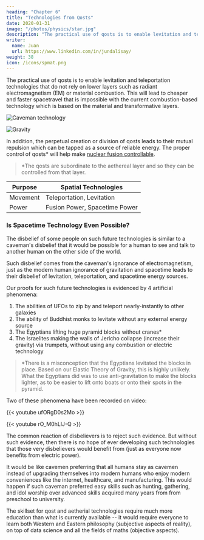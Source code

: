 ```yaml
---
heading: "Chapter 6"
title: "Technologies from Qosts"
date: 2020-01-31
image: "/photos/physics/star.jpg"
description: "The practical use of qosts is to enable levitation and teleportation technologies"
writer:
  name: Juan
  url: https://www.linkedin.com/in/jundalisay/
weight: 38
icon: /icons/spmat.png
---
```



The practical use of qosts is to enable levitation and teleportation technologies that do not rely on lower layers such as radiant electromagnetism (EM) or material combustion. This will lead to cheaper and faster spacetravel that is impossible with the current combustion-based technology which is based on the material and transformative layers.

![Caveman technology](https://sorasystem.sirv.com/graphics/caveman.jpg)

![Gravity](https://sorasystem.sirv.com/graphics/grav.jpg)


In addition, the perpetual creation or division of qosts leads to their mutual repulsion which can be tapped as a source of reliable energy. The proper control of qosts* will help make [nuclear fusion controllable](/material/principles/part-2/chapter-02).

> *The qosts are subordinate to the aethereal layer and so they can be controlled from that layer.



Purpose | Spatial Technologies
--- | ---
Movement | Teleportation, Levitation
Power | Fusion Power, Spacetime Power


### Is Spacetime Technology Even Possible?

The disbelief of some people on such future technologies is similar to a caveman's disbelief that it would be possible for a human to see and talk to another human on the other side of the world.

Such disbelief comes from the caveman's ignorance of electromagnetism, just as the modern human ignorance of gravitation and spacetime leads to their disbelief of levitation, teleportation, and spacetime energy sources.

Our proofs for such future technologies is evidenced by 4 artificial phenomena:

<!-- These use the same principle as two galaxies which naturally increase the distance between each other: -->

1. The abilities of UFOs to zip by and teleport nearly-instantly to other galaxies
2. The ability of Buddhist monks to levitate without any external energy source
3. The Egyptians lifting huge pyramid blocks without cranes*
4. The Israelites making the walls of Jericho collapse (increase their gravity) via trumpets, without using any combustion or electric technology 

> *There is a misconception that the Egyptians levitated the blocks in place. Based on our Elastic Theory of Gravity, this is highly unlikely. What the Egyptians did was to use anti-gravitation to make the blocks lighter, as to be easier to lift onto boats or onto their spots in the pyramid.


Two of these phenomena have been recorded on video:

{{< youtube ufORgD0s2Mo >}}

{{< youtube rO_M0hLlJ-Q >}}


The common reaction of disbelievers is to reject such evidence. But without such evidence, then there is no hope of ever developing such technologies that those very disbelievers would benefit from (just as everyone now benefits from electric power).

It would be like cavemen preferring that all humans stay as cavemen instead of upgrading themselves into modern humans who enjoy modern conveniences like the internet, healthcare, and manufacturing. This would happen if such caveman preferred easy skills such as hunting, gathering, and idol worship over advanced skills acquired many years from from preschool to university. 

The skillset for qost and aetherial technologies require much more education than what is currently available -- it would require everyone to learn both Western and Eastern philosophy (subjective aspects of reality), on top of data science and all the fields of maths (objective aspects).



